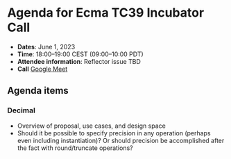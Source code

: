 # Agenda for Ecma TC39 Incubator Call

- **Dates**: June 1, 2023
- **Time**: 18:00–19:00 CEST (09:00–10:00 PDT)
- **Attendee information**: Reflector issue TBD
- **Call** [Google Meet](https://meet.google.com/vti-hrnj-oqu)

## Agenda items

### Decimal

- Overview of proposal, use cases, and design space
- Should it be possible to specify precision in any operation
  (perhaps even including instantiation)? Or should
  precision be accomplished after the fact with
  round/truncate operations?
